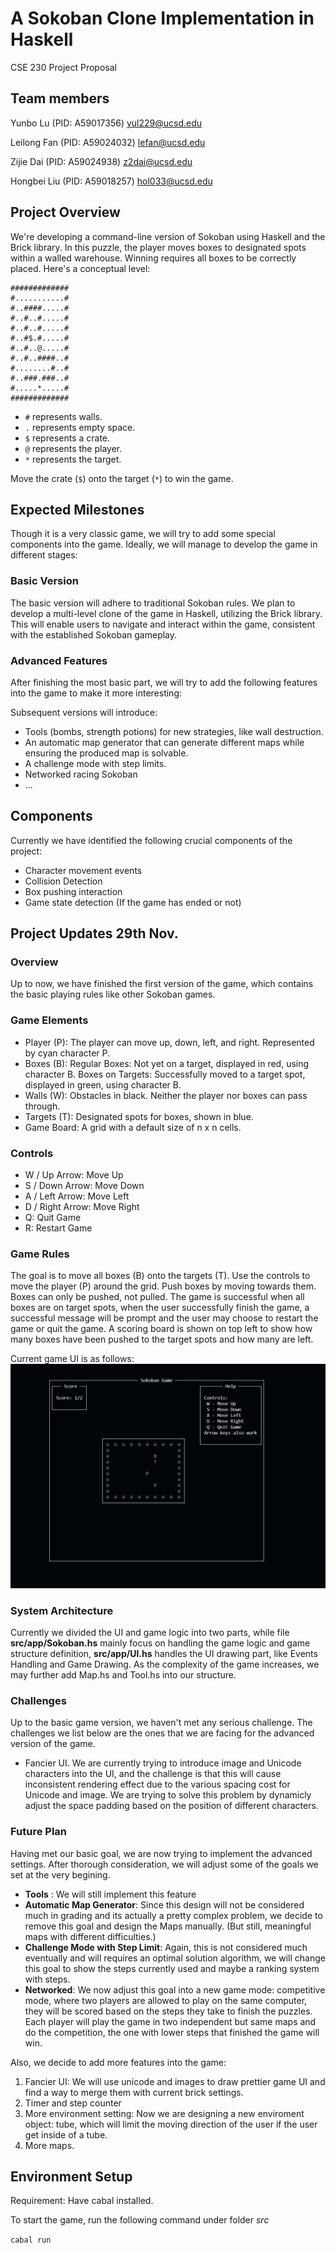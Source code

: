 # A Sokoban Clone Implementation in Haskell

CSE 230 Project Proposal



## Team members

Yunbo Lu (PID: A59017356) yul229@ucsd.edu

Leilong Fan (PID: A59024032) lefan@ucsd.edu

Zijie Dai (PID: A59024938) z2dai@ucsd.edu

Hongbei Liu (PID: A59018257) hol033@ucsd.edu



## Project Overview

We're developing a command-line version of Sokoban using Haskell and the Brick library. In this puzzle, the player moves boxes to designated spots within a walled warehouse. Winning requires all boxes to be correctly placed. Here's a conceptual level:

```
#############
#...........#
#..####.....#
#..#..#.....#
#..#..#.....#
#..#$.#.....#
#..#..@.....#
#..#..####..#
#........#..#
#..###.###..#
#.....*.....#
#############
```

- `#` represents walls.
- `.` represents empty space.
- `$` represents a crate.
- `@` represents the player.
- `*` represents the target.

Move the crate (`$`) onto the target (`*`) to win the game.


## Expected Milestones

Though it is a very classic game, we will try to add some special components into the game. Ideally, we will manage to develop the game in different stages:

### Basic Version

The basic version will adhere to traditional Sokoban rules. We plan to develop a multi-level clone of the game in Haskell, utilizing the Brick library. This will enable users to navigate and interact within the game, consistent with the established Sokoban gameplay.

### Advanced Features

After finishing the most basic part, we will try to add the following features into the game to make it more interesting:

Subsequent versions will introduce:

- Tools (bombs, strength potions) for new strategies, like wall destruction.
- An automatic map generator that can generate different maps while ensuring the produced map is solvable.
- A challenge mode with step limits.
- Networked racing Sokoban
- ...

## Components

Currently we have identified the following crucial components of the project:

- Character movement events
- Collision Detection
- Box pushing interaction
- Game state detection (If the game has ended or not)

## Project Updates 29th Nov.

### Overview
Up to now, we have finished the first version of the game, which contains the basic playing rules like other Sokoban games.

### Game Elements

- Player (P): The player can move up, down, left, and right. Represented by cyan character P.
- Boxes (B):
    Regular Boxes: Not yet on a target, displayed in red, using character B.
    Boxes on Targets: Successfully moved to a target spot, displayed in green, using character B.
- Walls (W): Obstacles in black. Neither the player nor boxes can pass through.
- Targets (T): Designated spots for boxes, shown in blue.
- Game Board: A grid with a default size of n x n cells.

### Controls
- W / Up Arrow: Move Up
- S / Down Arrow: Move Down
- A / Left Arrow: Move Left
- D / Right Arrow: Move Right
- Q: Quit Game
- R: Restart Game

### Game Rules

The goal is to move all boxes (B) onto the targets (T). Use the controls to move the player (P) around the grid. Push boxes by moving towards them. Boxes can only be pushed, not pulled. The game is successful when all boxes are on target spots, when the user successfully finish the game, a successful message will be prompt and the user may choose to restart the game or quit the game. A scoring board is shown on top left to show how many boxes have been pushed to the target spots and how many are left.


Current game UI is as follows:  
![FirstVersion](imgs/SokobanV1.png)

### System Architecture

Currently we divided the UI and game logic into two parts, while file **src/app/Sokoban.hs** mainly focus on handling the game logic and game structure definition, **src/app/UI.hs** handles the UI drawing part, like Events Handling and Game Drawing. As the complexity of the game increases, we may further add Map.hs and Tool.hs into our structure.

### Challenges
Up to the basic game version, we haven't met any serious challenge. The challenges we list below are the ones that we are facing for the advanced version of the game.

- Fancier UI. We are currently trying to introduce image and Unicode characters into the UI, and the challenge is that this will cause inconsistent rendering effect due to the various spacing cost for Unicode and image. We are trying to solve this problem by dynamicly adjust the space padding based on the position of different characters.

### Future Plan

Having met our basic goal, we are now trying to implement the advanced settings. After thorough consideration, we will adjust some of the goals we set at the very begining.

- **Tools** : We will still implement this feature  
- **Automatic Map Generator**: Since this design will not be considered much in grading and its actually a pretty complex problem, we decide to remove this goal and design the Maps manually. (But still, meaningful maps with different difficulties.)  
- **Challenge Mode with Step Limit**: Again, this is not considered much eventually and will requires an optimal solution algorithm, we will change this goal to show the steps currently used and maybe a ranking system with steps.  
- **Networked**: We now adjust this goal into a new game mode: competitive mode, where two players are allowed to play on the same computer, they will be scored based on the steps they take to finish the puzzles. Each player will play the game in two independent but same maps and do the competition, the one with lower steps that finished the game will win.

Also, we decide to add more features into the game:
1. Fancier UI: We will use unicode and images to draw prettier game UI and find a way to merge them with current brick settings.  
2. Timer and step counter
3. More environment setting: Now we are designing a new enviroment object: tube, which will limit the moving direction of the user if the user get inside of a tube.
4. More maps.


## Environment Setup

Requirement: Have cabal installed.  

To start the game, run the following command under folder *src*

`cabal run`

